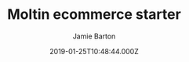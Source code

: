 ---
title: Moltin ecommerce starter
github: https://github.com/moltin/gatsby-demo-store
demo: https://demo.moltin.com
author: Jamie Barton
ssg:
  - Gatsby
cms:
  - Markdown
date: 2019-01-25T10:48:44.000Z
description: Moltin + Gatsby powered online store
draft: true
publish_date: '2019-01-25T10:48:44Z'
update_date: '2020-06-17T21:09:12Z'
github_star: 95
github_fork: 40
---